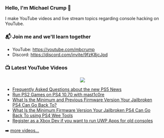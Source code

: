 ### Hello, I'm Michael Crump 👋

I make YouTube videos and live stream topics regarding console hacking on YouTube. 

### 📬 Join me and we'll learn together

- YouTube: https://youtube.com/mbcrump
- Discord: https://discord.com/invite/9fzK8jcJpd

### 📺 Latest YouTube Videos

<div align="center">

[<img src="https://img.shields.io/badge/-Subscribe-red?style=for-the-badge&logo=youtube&logoColor=white"/>](https://www.youtube.com/c/mbcrump?sub_confirmation=1)

</div>

<!-- YOUTUBE:START -->
- [Frequently Asked Questions about the new PS5 News](https://www.youtube.com/watch?v=ew3B4Nx2ZZQ)
- [Run PS2 Games on PS4 10.70 with mast1c0re](https://www.youtube.com/watch?v=HyFw6oI2H4M)
- [What Is the Minimum and Previous Firmware Version Your Jailbroken PS4 Can Go Back To?](https://www.youtube.com/watch?v=JcyZyF8e7Wg)
- [What Is the Minimum Firmware Version Your Jailbroken PS4 Can Go Back To using PS4 Wee Tools](https://www.youtube.com/watch?v=plwD3nvYLOY)
- [Register as a Xbox Dev if you want to run UWP Apps for old consoles](https://www.youtube.com/watch?v=l77gjREJhZ8)
<!-- YOUTUBE:END -->

➡️ [more videos...](https://youtube.com/mbcrump)

